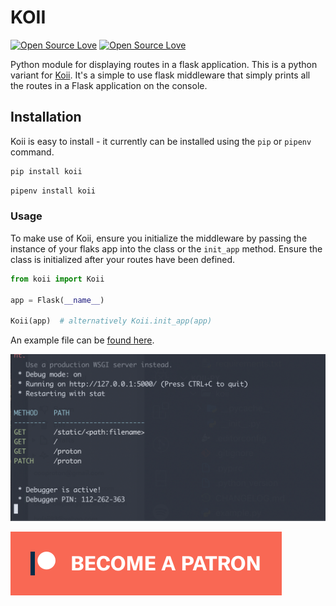 # KOII

[![Open Source Love](https://badges.frapsoft.com/os/v1/open-source.svg?v=102)](https://github.com/ellerbrock/open-source-badge/)
[![Open Source Love](https://badges.frapsoft.com/os/mit/mit.svg?v=102)](https://github.com/ellerbrock/open-source-badge/)

Python module for displaying routes in a flask application. This is a python variant for [Koii](https://github.com/BolajiOlajide/koii). It's a simple to use flask middleware that simply prints all the routes in a Flask application on the console.

## Installation

Koii is easy to install - it currently can be installed using the `pip` or `pipenv` command.

```sh
pip install koii
```

```sh
pipenv install koii
```

### Usage

To make use of Koii, ensure you initialize the middleware by passing the instance of your flaks app into the class or the `init_app` method. Ensure the class is initialized after your routes have been defined.

```py
from koii import Koii

app = Flask(__name__)

Koii(app)  # alternatively Koii.init_app(app)
```

An example file can be [found here](https://github.com/BolajiOlajide/koii-py/blob/master/example.py).

![Koii is inspired by Jackie and the fish](images/screenshot.png)

[![Support me via Patreon](https://github.com/BolajiOlajide/folly/blob/master/static/patreon.png)](https://www.patreon.com/bePatron?u=14962348)
